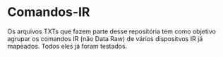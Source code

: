 Comandos-IR
===========

Os arquivos TXTs que fazem parte desse repositória tem como objetivo agrupar os comandos IR (não Data Raw) de vários dispositvos IR já mapeados.
Todos eles já foram testados.
